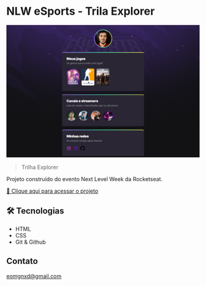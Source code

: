 # NLW eSports - Trila Explorer

![preview](./.github/preview-save.png)

> Trilha Explorer

Projeto construído do evento Next Level Week da Rocketseat.

[🔗 Clique aqui para acessar o projeto](https://eomgn.github.io/nlw-esports/)

## 🛠 Tecnologias

-  HTML
-  CSS
-  Git & Github

## Contato

eomgnxd@gmail.com
